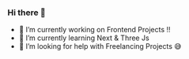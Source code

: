 ### Hi there 👋

- 🔭 I’m currently working on Frontend Projects !!
- 🌱 I’m currently learning Next & Three Js
- 🤔 I’m looking for help with Freelancing Projects 😅
